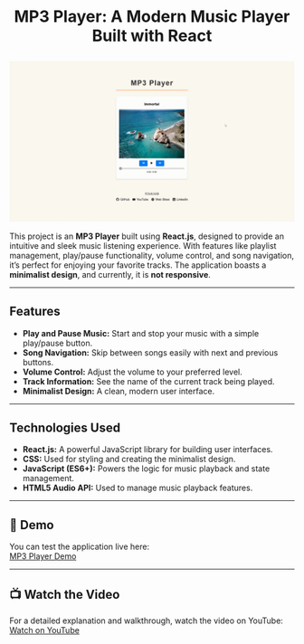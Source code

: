 # <p align="center">MP3 Player: A Modern Music Player Built with React</p>

<p align="center">
  <img src="https://github.com/ferdi-ulas/React-mp3-player/blob/main/src/mp3-player.gif" alt="MP3 Player GIF">
</p>

This project is an **MP3 Player** built using **React.js**, designed to provide an intuitive and sleek music listening experience. With features like playlist management, play/pause functionality, volume control, and song navigation, it’s perfect for enjoying your favorite tracks. The application boasts a **minimalist design**, and currently, it is **not responsive**.

---

## Features
- **Play and Pause Music:** Start and stop your music with a simple play/pause button.
- **Song Navigation:** Skip between songs easily with next and previous buttons.
- **Volume Control:** Adjust the volume to your preferred level.
- **Track Information:** See the name of the current track being played.
- **Minimalist Design:** A clean, modern user interface.

---

## Technologies Used
- **React.js:** A powerful JavaScript library for building user interfaces.
- **CSS:** Used for styling and creating the minimalist design.
- **JavaScript (ES6+):** Powers the logic for music playback and state management.
- **HTML5 Audio API:** Used to manage music playback features.

---

## 🚀 Demo
You can test the application live here:  
[MP3 Player Demo](https://react-mp3-player-3rfi.vercel.app/)

---

## 📺 Watch the Video
For a detailed explanation and walkthrough, watch the video on YouTube:  
[Watch on YouTube](https://youtu.be/4KU6Sva0ISM?si=1XKuQiN5qDVajxLM)
